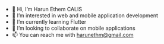 - 👋 Hi, I’m Harun Ethem CALIS
- 👀 I’m interested in web and mobile application development
- 🌱 I’m currently learning Flutter
- 💞️ I’m looking to collaborate on mobile applications
- 📫 You can reach me with harunethm@gmail.com 
